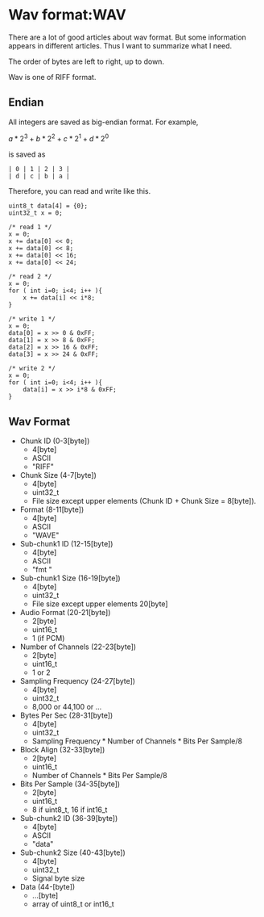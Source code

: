 Wav format:WAV
===================

There are a lot of good articles about wav format.
But some information appears in different articles.
Thus I want to summarize what I need.

The order of bytes are left to right, up to down.

Wav is one of RIFF format.

Endian
-----------

All integers are saved as big-endian format.
For example,

$a*2^3 + b*2^2 + c*2^1 + d*2^0$

is saved as

```
| 0 | 1 | 2 | 3 |
| d | c | b | a |
```

Therefore, you can read and write like this.

```
uint8_t data[4] = {0};
uint32_t x = 0;

/* read 1 */
x = 0;
x += data[0] << 0;
x += data[0] << 8;
x += data[0] << 16;
x += data[0] << 24;

/* read 2 */
x = 0;
for ( int i=0; i<4; i++ ){
	x += data[i] << i*8;
}

/* write 1 */
x = 0;
data[0] = x >> 0 & 0xFF;
data[1] = x >> 8 & 0xFF;
data[2] = x >> 16 & 0xFF;
data[3] = x >> 24 & 0xFF;

/* write 2 */
x = 0;
for ( int i=0; i<4; i++ ){
	data[i] = x >> i*8 & 0xFF;
}
```

Wav Format
---------------

- Chunk ID (0-3[byte])
	- 4[byte]
	- ASCII
	- "RIFF"
- Chunk Size (4-7[byte])
	- 4[byte]
	- uint32_t
	- File size except upper elements (Chunk ID + Chunk Size = 8[byte]).
- Format (8-11[byte])
	- 4[byte]
	- ASCII
	- "WAVE"
- Sub-chunk1 ID (12-15[byte])
	- 4[byte]
	- ASCII
	- "fmt "
- Sub-chunk1 Size (16-19[byte])
	- 4[byte]
	- uint32_t
	- File size except upper elements 20[byte]
- Audio Format (20-21[byte])
	- 2[byte]
	- uint16_t
	- 1 (if PCM)
- Number of Channels (22-23[byte])
	- 2[byte]
	- uint16_t
	- 1 or 2
- Sampling Frequency (24-27[byte])
	- 4[byte]
	- uint32_t
	- 8,000 or 44,100 or ...
- Bytes Per Sec (28-31[byte])
	- 4[byte]
	- uint32_t
	- $\text{Sampling Frequency} * \text{Number of Channels} * \text{Bits Per Sample}/8$
- Block Align (32-33[byte])
	- 2[byte]
	- uint16_t
	-  $\text{Number of Channels} * \text{Bits Per Sample}/8$
- Bits Per Sample (34-35[byte])
	- 2[byte]
	- uint16_t 
	- 8 if uint8_t, 16 if int16_t
- Sub-chunk2 ID (36-39[byte])
	- 4[byte]
	- ASCII
	- "data"
- Sub-chunk2 Size (40-43[byte])
	- 4[byte]
	- uint32_t
	- Signal byte size
- Data (44-[byte])
	- ...[byte]
	- array of uint8_t or int16_t
